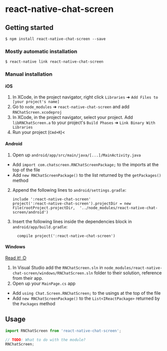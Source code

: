 
# react-native-chat-screen

## Getting started

`$ npm install react-native-chat-screen --save`

### Mostly automatic installation

`$ react-native link react-native-chat-screen`

### Manual installation


#### iOS

1. In XCode, in the project navigator, right click `Libraries` ➜ `Add Files to [your project's name]`
2. Go to `node_modules` ➜ `react-native-chat-screen` and add `RNChatScreen.xcodeproj`
3. In XCode, in the project navigator, select your project. Add `libRNChatScreen.a` to your project's `Build Phases` ➜ `Link Binary With Libraries`
4. Run your project (`Cmd+R`)<

#### Android

1. Open up `android/app/src/main/java/[...]/MainActivity.java`
  - Add `import com.chatscreen.RNChatScreenPackage;` to the imports at the top of the file
  - Add `new RNChatScreenPackage()` to the list returned by the `getPackages()` method
2. Append the following lines to `android/settings.gradle`:
  	```
  	include ':react-native-chat-screen'
  	project(':react-native-chat-screen').projectDir = new File(rootProject.projectDir, 	'../node_modules/react-native-chat-screen/android')
  	```
3. Insert the following lines inside the dependencies block in `android/app/build.gradle`:
  	```
      compile project(':react-native-chat-screen')
  	```

#### Windows
[Read it! :D](https://github.com/ReactWindows/react-native)

1. In Visual Studio add the `RNChatScreen.sln` in `node_modules/react-native-chat-screen/windows/RNChatScreen.sln` folder to their solution, reference from their app.
2. Open up your `MainPage.cs` app
  - Add `using Chat.Screen.RNChatScreen;` to the usings at the top of the file
  - Add `new RNChatScreenPackage()` to the `List<IReactPackage>` returned by the `Packages` method


## Usage
```javascript
import RNChatScreen from 'react-native-chat-screen';

// TODO: What to do with the module?
RNChatScreen;
```
  